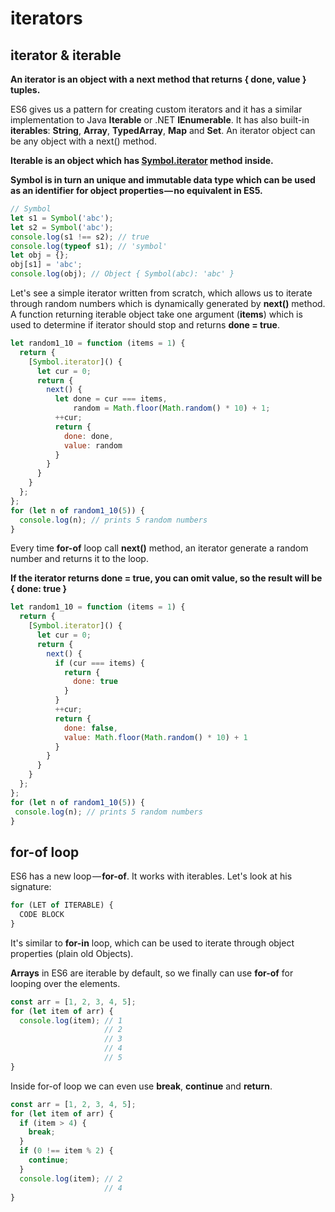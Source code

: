 # iterators

## iterator & iterable

**An iterator is an object with a next method that returns { done, value } tuples.**

ES6 gives us a pattern for creating custom iterators and it has a similar implementation to Java **Iterable** or .NET **IEnumerable**. It has also built-in **iterables**: **String**, **Array**, **TypedArray**, **Map** and **Set**. An iterator object can be any object with a next() method.

**Iterable is an object which has [Symbol.iterator]() method inside.**

**Symbol is in turn an unique and immutable data type which can be used as an identifier for object properties — no equivalent in ES5.**

```javascript
// Symbol
let s1 = Symbol('abc');
let s2 = Symbol('abc');
console.log(s1 !== s2); // true
console.log(typeof s1); // 'symbol'
let obj = {};
obj[s1] = 'abc';
console.log(obj); // Object { Symbol(abc): 'abc' }
```

Let's see a simple iterator written from scratch, which allows us to iterate through random numbers which is dynamically generated by **next()** method. A function returning iterable object take one argument (**items**) which is used to determine if iterator should stop and returns **done = true**.

```javascript
let random1_10 = function (items = 1) {
  return {
    [Symbol.iterator]() {
      let cur = 0;
      return {
        next() {
          let done = cur === items,
              random = Math.floor(Math.random() * 10) + 1;
          ++cur;
          return {
            done: done,
            value: random
          }
        }
      }
    }
  };
};
for (let n of random1_10(5)) {
  console.log(n); // prints 5 random numbers
}
```

Every time **for-of** loop call **next()** method, an iterator generate a random number and returns it to the loop.

**If the iterator returns done = true, you can omit value, so the result will be { done: true }**

```javascript
let random1_10 = function (items = 1) {
  return {
    [Symbol.iterator]() {
      let cur = 0;
      return {
        next() {
          if (cur === items) {
            return {
              done: true 
            }
          }
          ++cur;
          return {
            done: false,
            value: Math.floor(Math.random() * 10) + 1
          }
        }
      }
    }
  };
};
for (let n of random1_10(5)) {
 console.log(n); // prints 5 random numbers
}
```

## for-of loop

ES6 has a new loop — **for-of**. It works with iterables. Let's look at his signature:

```javascript
for (LET of ITERABLE) {
  CODE BLOCK
}
```

It's similar to **for-in** loop, which can be used to iterate through object properties (plain old Objects).

**Arrays** in ES6 are iterable by default, so we finally can use **for-of** for looping over the elements.

```javascript
const arr = [1, 2, 3, 4, 5];
for (let item of arr) {
  console.log(item); // 1
                     // 2
                     // 3
                     // 4
                     // 5
}
```

Inside for-of loop we can even use **break**, **continue** and **return**.

```javascript
const arr = [1, 2, 3, 4, 5];
for (let item of arr) {
  if (item > 4) {
    break;
  }
  if (0 !== item % 2) {
    continue;
  }
  console.log(item); // 2
                     // 4
}
```

